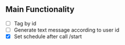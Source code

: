 ## Main Functionality

- [ ] Tag by id
- [ ] Generate text message according to user id
- [x] Set schedule after call /start
